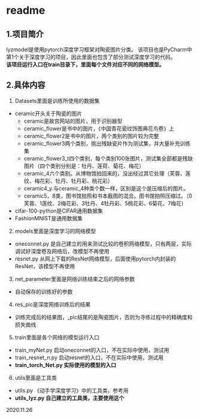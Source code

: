 # readme
## 1.项目简介
lyzmodel是使用pytorch深度学习框架对陶瓷图片分类。
该项目也是PyCharm中第1个关于深度学习的项目，因此里面也包含了部分测试深度学习的代码。  
**该项目运行入口在train目录下，里面每个文件对应不同的网络模型。**

## 2.具体内容
1. Datasets里面是训练所使用的数据集
- ceramic开头关于陶瓷的图片
    - ceramic是故宫网站的图片，用于识别器型
    - ceramic_flower是书中的图片，《中国青花瓷纹饰图典花鸟卷》上
    - ceramic_flower2是书中的图片，两个类别的图片较为完整
    - ceramic_flower3两个类别，挑出残缺瓷片作为测试集，并大量补充训练集
    - ceramic_flower3_t四个类别，每个类别100张图片，测试集全部都是残缺图片（四个类别分别是：牡丹、莲荷、菊花、梅花）
    - ceramic_4六个类别。从博物馆拍回来的，没出经过其它处理（芙蓉、莲纹、梅花彩、牡丹、牡丹彩、桃花彩）
    - ceramic4_y.与ceramic_4种类个数一样，区别是这个是压缩后的图片。
    - ceramic5，8类，图书馆拍照和书本截图的混合。图书馆拍照压缩过。（0芙蓉、1莲纹、2梅花彩、3牡丹、4牡丹彩、5桃花彩、6菊花、7梅花）
- cifar-100-python是CIFAR通用数据集
- FashionMNIST是通用数据集
2. models里面是深度学习的网络模型
- oneconnet.py 是自己建立的用来测试比较的卷积网络模型，只有两层，实际调试好深度卷及网络后，改模型不再使用
- resnet.py 从网上下载的ResNet网络模型，后面使用pytorch内封装的ResNet，该模型不再使用
3. net_parameter里面是网络训练结束之后的网络参数
- 自动保存的训练好的参数
4. res_pic是深度网络训练后的结果
- 训练完成后的结果图，_pic结尾的是陶瓷图片，否则为寻练过程中的精确度和损失曲线
5. train里面是各个网络的模型运行入口
- train_myNet.py 启动oneconnet的入口，不在实际中使用，测试用
- train_resnet_n.py 启动resnet的入口，不在实际中使用，测试用
- **train_torch_Net.py 实际使用的模型的入口**
6. utils里面是工具类
- utils.py 《动手学深度学习》中的工具类，参考用
- **utils_lyz.py 自己建立的工具类，主要使用这个**


2020.11.26
